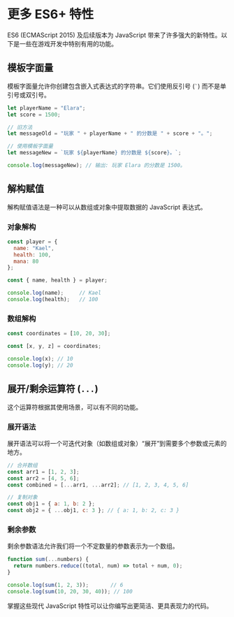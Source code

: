 # 更多 ES6+ 特性

ES6 (ECMAScript 2015) 及后续版本为 JavaScript 带来了许多强大的新特性。以下是一些在游戏开发中特别有用的功能。

## 模板字面量

模板字面量允许你创建包含嵌入式表达式的字符串。它们使用反引号 (`` ` ``) 而不是单引号或双引号。

```javascript
let playerName = "Elara";
let score = 1500;

// 旧方法
let messageOld = "玩家 " + playerName + " 的分数是 " + score + "。";

// 使用模板字面量
let messageNew = `玩家 ${playerName} 的分数是 ${score}。`;

console.log(messageNew); // 输出: 玩家 Elara 的分数是 1500。
```

## 解构赋值

解构赋值语法是一种可以从数组或对象中提取数据的 JavaScript 表达式。

### 对象解构

```javascript
const player = {
  name: "Kael",
  health: 100,
  mana: 80
};

const { name, health } = player;

console.log(name);     // Kael
console.log(health);   // 100
```

### 数组解构

```javascript
const coordinates = [10, 20, 30];

const [x, y, z] = coordinates;

console.log(x); // 10
console.log(y); // 20
```

## 展开/剩余运算符 (`...`)

这个运算符根据其使用场景，可以有不同的功能。

### 展开语法

展开语法可以将一个可迭代对象（如数组或对象）“展开”到需要多个参数或元素的地方。

```javascript
// 合并数组
const arr1 = [1, 2, 3];
const arr2 = [4, 5, 6];
const combined = [...arr1, ...arr2]; // [1, 2, 3, 4, 5, 6]

// 复制对象
const obj1 = { a: 1, b: 2 };
const obj2 = { ...obj1, c: 3 }; // { a: 1, b: 2, c: 3 }
```

### 剩余参数

剩余参数语法允许我们将一个不定数量的参数表示为一个数组。

```javascript
function sum(...numbers) {
  return numbers.reduce((total, num) => total + num, 0);
}

console.log(sum(1, 2, 3));       // 6
console.log(sum(10, 20, 30, 40)); // 100
```

掌握这些现代 JavaScript 特性可以让你编写出更简洁、更具表现力的代码。
